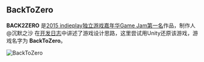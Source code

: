 ## BackToZero  


**BACK2ZERO** 是[2015 indieplay独立游戏嘉年华Game Jam第一名](http://www.sonkwo.com/articles/1776)作品，制作人@沉默之沙 在[开发日志](http://v.qq.com/x/page/a0160hz6rew.html)中讲述了游戏设计思路，这里尝试用Unity还原该游戏，游戏名字为 **BackToZero**。  

![BackToZero](https://github.com/wuqxuan/BackToZero/raw/master/img/BackToZero.gif)